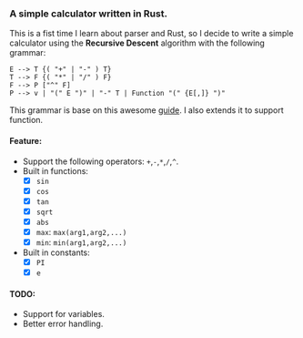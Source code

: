 ### A simple calculator written in Rust.

This is a fist time I learn about parser and Rust, so I decide to write a simple calculator using the **Recursive Descent** algorithm with the following grammar:

```
E --> T {( "+" | "-" ) T}
T --> F {( "*" | "/" ) F}
F --> P ["^" F]
P --> v | "(" E ")" | "-" T | Function "(" {E[,]} ")"
```

This grammar is base on this awesome [guide](https://www.engr.mun.ca/~theo/Misc/exp_parsing.htm). I also extends it to support function.

#### Feature:

- Support the following operators: `+`,`-`,`*`,`/`,`^`.
- Built in functions:
  - [x] `sin`
  - [x] `cos`
  - [x] `tan`
  - [x] `sqrt`
  - [x] `abs`
  - [x] `max`: `max(arg1,arg2,...)`
  - [x] `min`: `min(arg1,arg2,...)`
- Built in constants:
  - [x] `PI`
  - [x] `e`

#### TODO:

- Support for variables.
- Better error handling.
